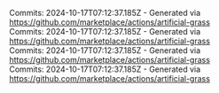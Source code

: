 Commits: 2024-10-17T07:12:37.185Z - Generated via https://github.com/marketplace/actions/artificial-grass
<br>
Commits: 2024-10-17T07:12:37.185Z - Generated via https://github.com/marketplace/actions/artificial-grass
<br>
Commits: 2024-10-17T07:12:37.185Z - Generated via https://github.com/marketplace/actions/artificial-grass
<br>
Commits: 2024-10-17T07:12:37.185Z - Generated via https://github.com/marketplace/actions/artificial-grass
<br>
